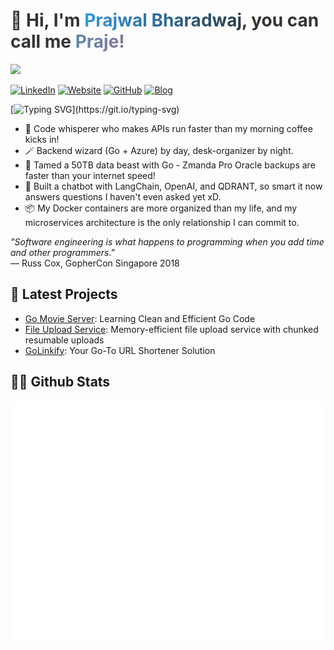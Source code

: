 <h1 style="color: #333;">👋 Hi, I'm <span style="background: linear-gradient(to right, #3498db, #2c3e50); -webkit-background-clip: text; -webkit-text-fill-color: transparent; font-weight: bold;">Prajwal Bharadwaj</span>, you can call me <span style="background: linear-gradient(to right, #5D8AA8, #8674A1); -webkit-background-clip: text; -webkit-text-fill-color: transparent; font-weight: bold;">Praje!</span></h1>

![](https://komarev.com/ghpvc/?username=prajwalbharadwajbm&color=0891b2&style=for-the-badge&label=PROFILE+VIEWS)

[![LinkedIn](https://img.shields.io/badge/LinkedIn-0077B5?style=for-the-badge&logo=linkedin&logoColor=white&labelColor=0A66C2)](https://www.linkedin.com/in/prajwal-bharadwaj-bm/)
[![Website](https://img.shields.io/badge/Website-4285F4?style=for-the-badge&logo=GoogleChrome&logoColor=white&labelColor=5294E2)](https://prajwalbm.com)
[![GitHub](https://img.shields.io/badge/GitHub-181717?style=for-the-badge&logo=github&logoColor=white&labelColor=24292E)](https://github.com/prajwalbharadwajbm)
[![Blog](https://img.shields.io/badge/Blog-FF5722?style=for-the-badge&logo=blogger&logoColor=white&labelColor=E34C26)](https://blog.prajwalbm.com)

[![Typing SVG](https://readme-typing-svg.demolab.com?font=Fira+Code&pause=1000&width=1000&lines=Hello+there%2C+I'm+Prajwal!;Turning+coffee+into+Go+code+since+2023;My+APIs+are+faster+than+your+dad+jokes;I+speak+fluent+Go%2C+and+my+code+speaks+for+itself;Turning+'it+works+on+my+machine'+into+'it+works+everywhere')](https://git.io/typing-svg)

* 👾 Code whisperer who makes APIs run faster than my morning coffee kicks in! 
* 🪄 Backend wizard (Go + Azure) by day, desk-organizer by night.
* 🚀 Tamed a 50TB data beast with Go - Zmanda Pro Oracle backups are faster than your internet speed!
* 🤖 Built a chatbot with LangChain, OpenAI, and QDRANT, so smart it now answers questions I haven't even asked yet xD.
* 📦 My Docker containers are more organized than my life, and my microservices architecture is the only relationship I can commit to.

<p align="left">
  <i>"Software engineering is what happens to programming when you add time and other programmers."</i><br>
  — Russ Cox, GopherCon Singapore 2018
</p>

## 🚀 Latest Projects

- [Go Movie Server](https://github.com/prajwalbharadwajbm/LetsGoFurther/tree/main/greenlight): Learning Clean and Efficient Go Code
- [File Upload Service](https://github.com/prajwalbharadwajbm/GoLinkify): Memory-efficient file upload service with chunked resumable uploads
- [GoLinkify](https://github.com/prajwalbharadwajbm/GoLinkify): Your Go-To URL Shortener Solution

## 👨‍💻 Github Stats

![Metrics](/github-metrics.svg)
